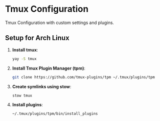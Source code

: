 # Tmux Configuration

Tmux Configuration with custom settings and plugins.

## Setup for Arch Linux

1. **Install tmux**:

   ```bash
   yay -S tmux
   ```

2. **Install Tmux Plugin Manager (tpm)**:

   ```bash
   git clone https://github.com/tmux-plugins/tpm ~/.tmux/plugins/tpm
   ```

3. **Create symlinks using stow**:

   ```bash
   stow tmux
   ```

4. **Install plugins**:

   ```bash
   ~/.tmux/plugins/tpm/bin/install_plugins
   ```
